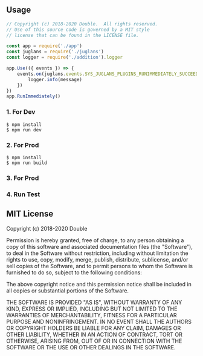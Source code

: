 ## Usage

```javascript
// Copyright (c) 2018-2020 Double.  All rights reserved.
// Use of this source code is governed by a MIT style
// license that can be found in the LICENSE file.

const app = require('./app')
const juglans = require('./juglans')
const logger = require('./addition').logger

app.Use(({ events }) => {
    events.on(juglans.events.SYS_JUGLANS_PLUGINS_RUNIMMEDIATELY_SUCCEED, function (message) {
        logger.info(message)
    })
})
app.RunImmediately()
```

### 1. For Dev
```shell
$ npm install
$ npm run dev
```
### 2. For Prod
```shell
$ npm install
$ npm run build
```

### 3. For Prod

### 4. Run Test


## MIT License

Copyright (c) 2018-2020 Double

Permission is hereby granted, free of charge, to any person obtaining a copy
of this software and associated documentation files (the "Software"), to deal
in the Software without restriction, including without limitation the rights
to use, copy, modify, merge, publish, distribute, sublicense, and/or sell
copies of the Software, and to permit persons to whom the Software is
furnished to do so, subject to the following conditions:

The above copyright notice and this permission notice shall be included in all
copies or substantial portions of the Software.

THE SOFTWARE IS PROVIDED "AS IS", WITHOUT WARRANTY OF ANY KIND, EXPRESS OR
IMPLIED, INCLUDING BUT NOT LIMITED TO THE WARRANTIES OF MERCHANTABILITY,
FITNESS FOR A PARTICULAR PURPOSE AND NONINFRINGEMENT. IN NO EVENT SHALL THE
AUTHORS OR COPYRIGHT HOLDERS BE LIABLE FOR ANY CLAIM, DAMAGES OR OTHER
LIABILITY, WHETHER IN AN ACTION OF CONTRACT, TORT OR OTHERWISE, ARISING FROM,
OUT OF OR IN CONNECTION WITH THE SOFTWARE OR THE USE OR OTHER DEALINGS IN THE
SOFTWARE.
